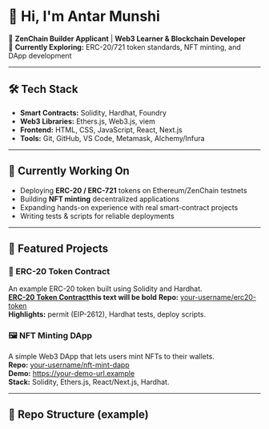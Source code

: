 <!-- README.md -->

<!-- Title / Intro -->
# 👋 Hi, I'm Antar Munshi

🚀 **ZenChain Builder Applicant** | **Web3 Learner & Blockchain Developer**  
🧪 **Currently Exploring:** ERC-20/721 token standards, NFT minting, and DApp development

---

## 🛠️ Tech Stack

- **Smart Contracts:** Solidity, Hardhat, Foundry  
- **Web3 Libraries:** Ethers.js, Web3.js, viem  
- **Frontend:** HTML, CSS, JavaScript, React, Next.js  
- **Tools:** Git, GitHub, VS Code, Metamask, Alchemy/Infura

---

## 🌱 Currently Working On

- Deploying **ERC-20 / ERC-721** tokens on Ethereum/ZenChain testnets  
- Building **NFT minting** decentralized applications  
- Expanding hands-on experience with real smart-contract projects  
- Writing tests & scripts for reliable deployments

---

## 🔗 Featured Projects

### 💎 ERC-20 Token Contract
An example ERC-20 token built using Solidity and Hardhat.  
[**ERC-20 Token Contract**](https://github.com/Rinku597/Future-builder-/blob/Erc20/README.md)**this text will be bold**
**Repo:** [your-username/erc20-token](https://github.com/Rinku597/Future-builder-/blob/Erc20/README.md)  
**Highlights:** permit (EIP-2612), Hardhat tests, deploy scripts.

### 🖼️ NFT Minting DApp
A simple Web3 DApp that lets users mint NFTs to their wallets.  
**Repo:** [your-username/nft-mint-dapp](https://github.com/your-username/nft-mint-dapp)  
**Demo:** https://your-demo-url.example  
**Stack:** Solidity, Ethers.js, React/Next.js, Hardhat.

---

## 📂 Repo Structure (example)

